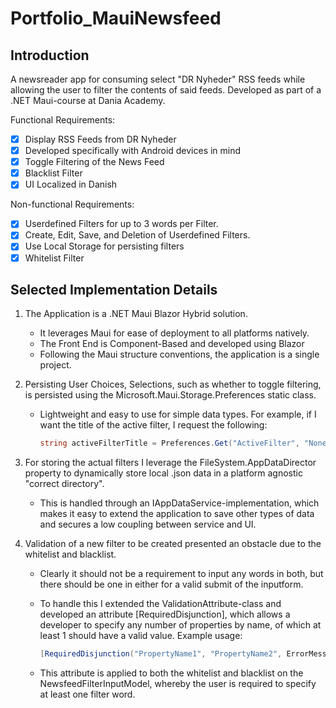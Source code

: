 # Portfolio_MauiNewsfeed

## Introduction

A newsreader app for consuming select "DR Nyheder" RSS feeds while allowing the user to filter the contents of said feeds. Developed as part of a .NET Maui-course at  Dania Academy.

Functional Requirements:
- [x] Display RSS Feeds from DR Nyheder
- [x] Developed specifically with Android devices in mind
- [x] Toggle Filtering of the News Feed
- [x] Blacklist Filter
- [x] UI Localized in Danish 

Non-functional Requirements:
- [x] Userdefined Filters for up to 3 words per Filter.
- [x] Create, Edit, Save, and Deletion of Userdefined Filters. 
- [x] Use Local Storage for persisting filters
- [x] Whitelist Filter

## Selected Implementation Details

1. The Application is a .NET Maui Blazor Hybrid solution. 
   - It leverages Maui for ease of deployment to all platforms natively.
   - The Front End is Component-Based and developed using Blazor
   - Following the Maui structure conventions, the application is a single project.

2. Persisting User Choices, Selections, such as whether to toggle filtering, is persisted using the Microsoft.Maui.Storage.Preferences static class.
   - Lightweight and easy to use for simple data types. For example, if I want the title of the active filter, I request the following:
   
      ```cs
      string activeFilterTitle = Preferences.Get("ActiveFilter", "None");
      ```
      
3. For storing the actual filters I leverage the FileSystem.AppDataDirector property to dynamically store local .json data in a platform agnostic "correct directory".
   - This is handled through an IAppDataService<T>-implementation, which makes it easy to extend the application to save other types of data and secures a low coupling between service and UI.

4. Validation of a new filter to be created presented an obstacle due to the whitelist and blacklist. 
   - Clearly it should not be a requirement to input any words in both, but there should be one in either for a valid submit of the inputform.
   - To handle this I extended the ValidationAttribute-class and developed an attribute [RequiredDisjunction], which allows a developer to specify any number of properties by name, of which at least 1 should have a valid value. Example usage:
   
      ```cs
      [RequiredDisjunction("PropertyName1", "PropertyName2", ErrorMessage = "At least one of these should be filled out."]
      ```
   
   - This attribute is applied to both the whitelist and blacklist on the NewsfeedFilterInputModel, whereby the user is required to specify at least one filter word.
